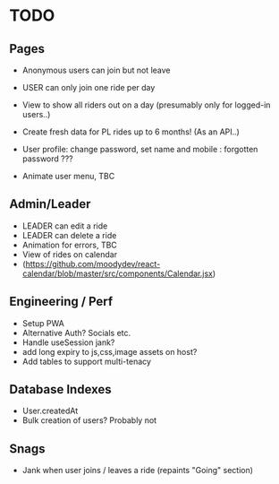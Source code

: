 # TODO

## Pages

- Anonymous users can join but not leave
- USER can only join one ride per day

- View to show all riders out on a day (presumably only for logged-in users..)

- Create fresh data for PL rides up to 6 months! (As an API..)
- User profile: change password, set name and mobile : forgotten password ???
- Animate user menu, TBC

## Admin/Leader

- LEADER can edit a ride
- LEADER can delete a ride
- Animation for errors, TBC
- View of rides on calendar
- (https://github.com/moodydev/react-calendar/blob/master/src/components/Calendar.jsx)

## Engineering / Perf

- Setup PWA
- Alternative Auth? Socials etc.
- Handle useSession jank?
- add long expiry to js,css,image assets on host?
- Add tables to support multi-tenacy

## Database Indexes

- User.createdAt
- Bulk creation of users? Probably not

## Snags

- Jank when user joins / leaves a ride (repaints "Going" section)
